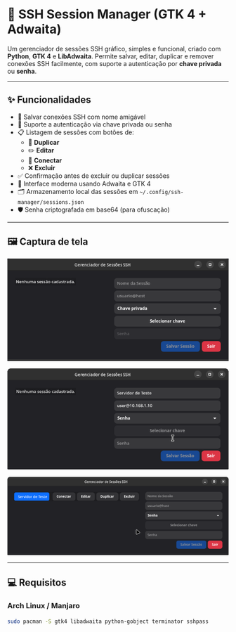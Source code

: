 # 🔐 SSH Session Manager (GTK 4 + Adwaita)

Um gerenciador de sessões SSH gráfico, simples e funcional, criado com **Python**, **GTK 4** e **LibAdwaita**. Permite salvar, editar, duplicar e remover conexões SSH facilmente, com suporte a autenticação por **chave privada** ou **senha**.

---

## ✨ Funcionalidades

- 💾 Salvar conexões SSH com nome amigável
- 🔑 Suporte a autenticação via chave privada ou senha
- 📋 Listagem de sessões com botões de:
  - 🔄 **Duplicar**
  - ✏️ **Editar**
  - 🚀 **Conectar**
  - ❌ **Excluir**
- ✅ Confirmação antes de excluir ou duplicar sessões
- 🧩 Interface moderna usando Adwaita e GTK 4
- 🗂️ Armazenamento local das sessões em `~/.config/ssh-manager/sessions.json`
- 🛡️ Senha criptografada em base64 (para ofuscação)

---

## 🖼️ Captura de tela

![alt text](image.png)

![alt text](image-1.png)


![alt text](image-2.png)


---

## 💻 Requisitos

### Arch Linux / Manjaro

```bash
sudo pacman -S gtk4 libadwaita python-gobject terminator sshpass